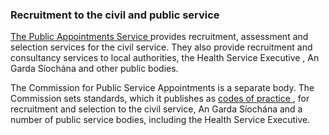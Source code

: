 ###  Recruitment to the civil and public service

[ The Public Appointments Service ](http://www.publicjobs.ie/publicjobs/)
provides recruitment, assessment and selection services for the civil service.
They also provide recruitment and consultancy services to local authorities,
the Health Service Executive , An Garda Síochána and other public bodies.

The Commission for Public Service Appointments is a separate body. The
Commission sets standards, which it publishes as [ codes of practice
](https://www.cpsa.ie/en/collection/8c53f-code-of-practice/) , for recruitment
and selection to the civil service, An Garda Síochána and a number of public
service bodies, including the Health Service Executive.
